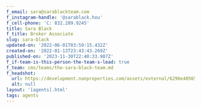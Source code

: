 ```yaml
---
f_email: sara@sarablackteam.com
f_instagram-handle: '@sarablack.hou'
f_cell-phone: 'C: 832.289.9245'
title: Sara Black
f_title: Broker Associate
slug: sara-black
updated-on: '2022-06-01T03:59:15.432Z'
created-on: '2022-01-13T23:43:43.269Z'
published-on: '2023-11-30T22:40:33.987Z'
f_if-team-is-this-person-the-team-s-lead: true
f_team: cms/teams/the-sara-black-team.md
f_headshot:
  url: https://development.nanproperties.com/assets/external/6296e4056519c031e6b135c5_sara20black20headshot.jpg
  alt: null
layout: '[agents].html'
tags: agents
---
```



